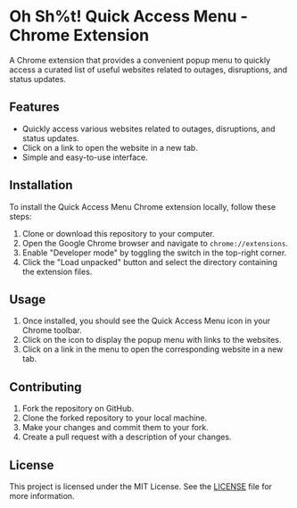 # Oh Sh%t! Quick Access Menu - Chrome Extension

A Chrome extension that provides a convenient popup menu to quickly access a curated list of useful websites related to outages, disruptions, and status updates.

## Features

- Quickly access various websites related to outages, disruptions, and status updates.
- Click on a link to open the website in a new tab.
- Simple and easy-to-use interface.

## Installation

To install the Quick Access Menu Chrome extension locally, follow these steps:

1. Clone or download this repository to your computer.
2. Open the Google Chrome browser and navigate to `chrome://extensions`.
3. Enable "Developer mode" by toggling the switch in the top-right corner.
4. Click the "Load unpacked" button and select the directory containing the extension files.

## Usage

1. Once installed, you should see the Quick Access Menu icon in your Chrome toolbar.
2. Click on the icon to display the popup menu with links to the websites.
3. Click on a link in the menu to open the corresponding website in a new tab.

## Contributing

1. Fork the repository on GitHub.
2. Clone the forked repository to your local machine.
3. Make your changes and commit them to your fork.
4. Create a pull request with a description of your changes.

## License

This project is licensed under the MIT License. See the [LICENSE](LICENSE) file for more information.
